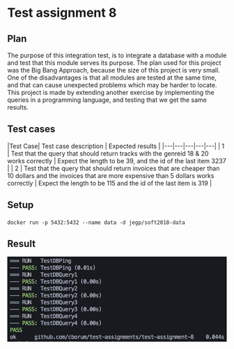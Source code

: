 # Test assignment 8
## Plan
The purpose of this integration test, is to integrate a database with a module and test that this module serves its purpose.
The plan used for this project was the Big Bang Approach, because the size of this project is very small. 
One of the disadvantages is that all modules are tested at the same time, and that can cause unexpected problems which may be harder to locate.  
This project is made by extending another exercise by implementing the queries in a programming language, and testing that we get the same results. 

## Test cases
|Test Case| Test case description | Expected results |
|---|---|---|---|---|
| 1 | Test that the query that should return tracks with the genreid 18 & 20 works correctly | Expect the length to be 39, and the id of the last item 3237 |
| 2 | Test that the query that should return invoices that are cheaper than 10 dollars and the invoices that are more expensive than 5 dollars works correctly | Expect the length to be 115 and the id of the last item is 319 |

## Setup
`docker run -p 5432:5432 --name data -d jegp/soft2018-data`

## Result
![xd](./images/results.png)